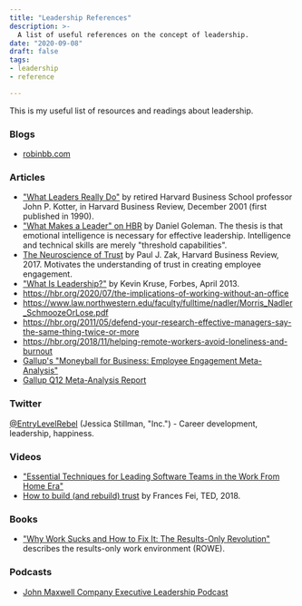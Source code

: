 ```yaml
---
title: "Leadership References"
description: >-
  A list of useful references on the concept of leadership.
date: "2020-09-08"
draft: false
tags:
- leadership
- reference

---
```



This is my useful list of resources and readings about leadership.

<!--more-->


### Blogs

- [robinbb.com](/tags/leadership/)


### Articles

- ["What Leaders Really Do"](https://hbr.org/2001/12/what-leaders-really-do)
  by retired Harvard Business School professor John P. Kotter, in Harvard
  Business Review, December 2001 (first published in 1990).
- ["What Makes a Leader" on HBR](https://hbr.org/2004/01/what-makes-a-leader)
  by Daniel Goleman.  The thesis is that emotional intelligence is necessary
  for effective leadership. Intelligence and technical skills are merely
  "threshold capabilities".
- [The Neuroscience of Trust][1] by Paul J. Zak, Harvard Business Review, 2017.
  Motivates the understanding of trust in creating employee engagement.
- ["What Is Leadership?"](https://www.forbes.com/sites/kevinkruse/2013/04/09/what-is-leadership/)
  by Kevin Kruse, Forbes, April 2013.
- https://hbr.org/2020/07/the-implications-of-working-without-an-office
- https://www.law.northwestern.edu/faculty/fulltime/nadler/Morris_Nadler_SchmoozeOrLose.pdf
- https://hbr.org/2011/05/defend-your-research-effective-managers-say-the-same-thing-twice-or-more
- https://hbr.org/2018/11/helping-remote-workers-avoid-loneliness-and-burnout
- [Gallup's "Moneyball for Business: Employee Engagement Meta-Analysis"][2]
- [Gallup Q12 Meta-Analysis Report][3]

[1]: https://hbr.org/2017/01/the-neuroscience-of-trust
[2]: https://www.gallup.com/workplace/236468/moneyball-business-employee-engagement-meta-analysis.aspx
[3]: https://news.gallup.com/reports/191489/q12-meta-analysis-report-2016.aspx


### Twitter

[@EntryLevelRebel](https://twitter.com/EntryLevelRebel) (Jessica Stillman, "Inc.") - Career development, leadership, happiness.


### Videos

- ["Essential Techniques for Leading Software Teams in the Work From Home Era"](https://skillsmatter.com/skillscasts/14842-essential-techniques-for-leading-software-teams-in-the-work-from-home-era)
- [How to build (and rebuild) trust](https://www.ted.com/talks/frances_frei_how_to_build_and_rebuild_trust)
  by Frances Fei, TED, 2018.


### Books

- ["Why Work Sucks and How to Fix It: The Results-Only Revolution"][work-sucks] describes the results-only work environment (ROWE).

[work-sucks]: https://www.amazon.com/Why-Work-Sucks-How-Fix/dp/1591842921


### Podcasts

- [John Maxwell Company Executive Leadership Podcast](https://soundcloud.com/the-john-maxwell-company)
